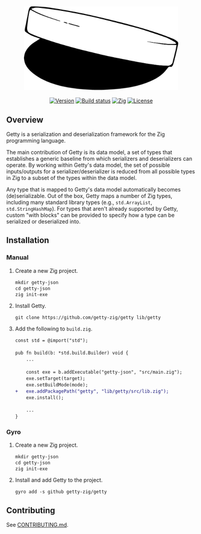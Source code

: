 <br/>

<p align="center">
  <img alt="Getty" src="https://github.com/getty-zig/logo/blob/main/getty-solid.svg" width="410px">
  <br/>
  <br/>
  <a href="https://github.com/getty-zig/getty/releases/latest"><img alt="Version" src="https://img.shields.io/badge/version-N/A-e2725b.svg?style=flat-square"></a>
  <a href="https://actions-badge.atrox.dev/getty-zig/getty/goto?ref=main"><img alt="Build status" src="https://img.shields.io/github/workflow/status/getty-zig/getty/ci?label=build&style=flat-square" /></a>
  <a href="https://ziglang.org/download"><img alt="Zig" src="https://img.shields.io/badge/zig-master-fd9930.svg?style=flat-square"></a>
  <a href="https://github.com/getty-zig/getty/blob/main/LICENSE"><img alt="License" src="https://img.shields.io/badge/license-MIT-blue?style=flat-square"></a>
</p>

## Overview

Getty is a serialization and deserialization framework for the Zig programming
language.

The main contribution of Getty is its data model, a set of types that
establishes a generic baseline from which serializers and deserializers can
operate. By working within Getty's data model, the set of possible
inputs/outputs for a serializer/deserializer is reduced from all possible
types in Zig to a subset of the types within the data model.

Any type that is mapped to Getty's data model automatically becomes
(de)serializable. Out of the box, Getty maps a number of Zig types, including
many standard library types (e.g., `std.ArrayList`, `std.StringHashMap`). For
types that aren't already supported by Getty, custom "with blocks" can be
provided to specify how a type can be serialized or deserialized into.

## Installation

### Manual

1. Create a new Zig project.

    ```
    mkdir getty-json
    cd getty-json
    zig init-exe
    ```

2. Install Getty.

    ```
    git clone https://github.com/getty-zig/getty lib/getty
    ```

3. Add the following to `build.zig`.

    ```diff
    const std = @import("std");

    pub fn build(b: *std.build.Builder) void {
        ...

        const exe = b.addExecutable("getty-json", "src/main.zig");
        exe.setTarget(target);
        exe.setBuildMode(mode);
    +   exe.addPackagePath("getty", "lib/getty/src/lib.zig");
        exe.install();

        ...
    }
    ```

### Gyro

1. Create a new Zig project.

    ```
    mkdir getty-json
    cd getty-json
    zig init-exe
    ```

2. Install and add Getty to the project.

    ```
    gyro add -s github getty-zig/getty
    ```

## Contributing

See [CONTRIBUTING.md](CONTRIBUTING.md).
